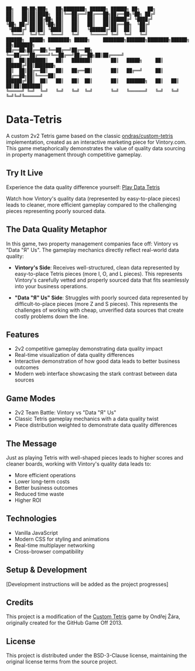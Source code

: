 ```
██╗   ██╗██╗███╗   ██╗████████╗ ██████╗ ██████╗ ██╗   ██╗
██║   ██║██║████╗  ██║╚══██╔══╝██╔═══██╗██╔══██╗╚██╗ ██╔╝
██║   ██║██║██╔██╗ ██║   ██║   ██║   ██║██████╔╝ ╚████╔╝ 
╚██╗ ██╔╝██║██║╚██╗██║   ██║   ██║   ██║██╔══██╗  ╚██╔╝  
 ╚████╔╝ ██║██║ ╚████║   ██║   ╚██████╔╝██║  ██║   ██║   
  ╚═══╝  ╚═╝╚═╝  ╚═══╝   ╚═╝    ╚═════╝ ╚═╝  ╚═╝   ╚═╝   
██████╗  █████╗ ████████╗ █████╗     ████████╗███████╗████████╗██████╗ ██╗███████╗
██╔══██╗██╔══██╗╚══██╔══╝██╔══██╗    ╚══██╔══╝██╔════╝╚══██╔══╝██╔══██╗██║██╔════╝
██║  ██║███████║   ██║   ███████║       ██║   █████╗     ██║   ██████╔╝██║███████╗
██║  ██║██╔══██║   ██║   ██╔══██║       ██║   ██╔══╝     ██║   ██╔══██╗██║╚════██║
██████╔╝██║  ██║   ██║   ██║  ██║       ██║   ███████╗   ██║   ██║  ██║██║███████║
╚═════╝ ╚═╝  ╚═╝   ╚═╝   ╚═╝  ╚═╝       ╚═╝   ╚══════╝   ╚═╝   ╚═╝  ╚═╝╚═╝╚══════╝
```
# Data-Tetris

A custom 2v2 Tetris game based on the classic [ondras/custom-tetris](https://github.com/ondras/custom-tetris) implementation, created as an interactive marketing piece for Vintory.com. This game metaphorically demonstrates the value of quality data sourcing in property management through competitive gameplay.

## Try It Live

Experience the data quality difference yourself:
[Play Data Tetris](https://codepen.io/VintoryDesign/project/live/9abd65ffd8925865120f948d7f6081c7)

Watch how Vintory's quality data (represented by easy-to-place pieces) leads to cleaner, more efficient gameplay compared to the challenging pieces representing poorly sourced data.

## The Data Quality Metaphor

In this game, two property management companies face off: Vintory vs "Data "Я" Us". The gameplay mechanics directly reflect real-world data quality:

- **Vintory's Side**: Receives well-structured, clean data represented by easy-to-place Tetris pieces (more I, O, and L pieces). This represents Vintory's carefully vetted and properly sourced data that fits seamlessly into your business operations.

- **"Data "Я" Us" Side**: Struggles with poorly sourced data represented by difficult-to-place pieces (more Z and S pieces). This represents the challenges of working with cheap, unverified data sources that create costly problems down the line.

## Features

- 2v2 competitive gameplay demonstrating data quality impact
- Real-time visualization of data quality differences
- Interactive demonstration of how good data leads to better business outcomes
- Modern web interface showcasing the stark contrast between data sources

## Game Modes

- 2v2 Team Battle: Vintory vs "Data "Я" Us"
- Classic Tetris gameplay mechanics with a data quality twist
- Piece distribution weighted to demonstrate data quality differences

## The Message

Just as playing Tetris with well-shaped pieces leads to higher scores and cleaner boards, working with Vintory's quality data leads to:
- More efficient operations
- Lower long-term costs
- Better business outcomes
- Reduced time waste
- Higher ROI

## Technologies

- Vanilla JavaScript
- Modern CSS for styling and animations
- Real-time multiplayer networking
- Cross-browser compatibility

## Setup & Development

[Development instructions will be added as the project progresses]

## Credits

This project is a modification of the [Custom Tetris](https://github.com/ondras/custom-tetris) game by Ondřej Žára, originally created for the GitHub Game Off 2013.

## License

This project is distributed under the BSD-3-Clause license, maintaining the original license terms from the source project.
